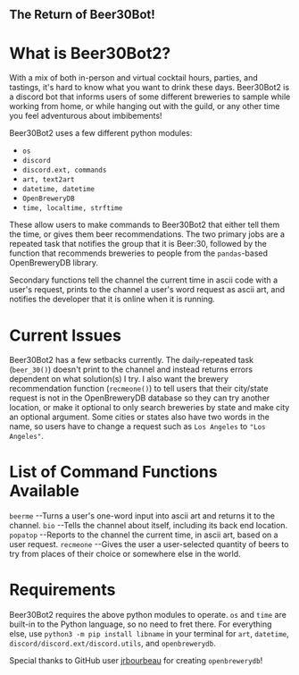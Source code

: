 ## The Return of Beer30Bot!

# What is Beer30Bot2?
With a mix of both in-person and virtual cocktail hours, parties, and tastings, it's hard to know what you want to drink these days. Beer30Bot2 is a discord bot that informs users of some different breweries to sample while working from home, or while hanging out with the guild, or any other time you feel adventurous about imbibements!

Beer30Bot2 uses a few different python modules:

- `os`
- `discord`
- `discord.ext, commands`
- `art, text2art`
- `datetime, datetime`
- `OpenBreweryDB`
- `time, localtime, strftime`

These allow users to make commands to Beer30Bot2 that either tell them the time, or gives them beer recommendations. The two primary jobs are a repeated task that notifies the group that it is Beer:30, followed by the function that recommends breweries to people from the `pandas`-based OpenBreweryDB library.

Secondary functions tell the channel the current time in ascii code with a user's request, prints to the channel a user's word request as ascii art, and notifies the developer that it is online when it is running.

# Current Issues
Beer30Bot2 has a few setbacks currently. The daily-repeated task (`beer_30()`) doesn't print to the channel and instead returns errors dependent on what solution(s) I try. I also want the brewery recommendation function (`recmeone()`) to tell users that their city/state request is not in the OpenBreweryDB database so they can try another location, or make it optional to only search breweries by state and make city an optional argument. Some cities or states also have two words in the name, so users have to change a request such as `Los Angeles` to `"Los Angeles"`.

# List of Command Functions Available
`beerme` --Turns a user's one-word input into ascii art and returns it to the channel.
`bio` --Tells the channel about itself, including its back end location.
`popatop` --Reports to the channel the current time, in ascii art, based on a user request.
`recmeone` --Gives the user a user-selected quantity of beers to try from places of their choice or somewhere else in the world.

# Requirements
Beer30Bot2 requires the above python modules to operate. `os` and `time` are built-in to the Python language, so no need to fret there. For everything else, use `python3 -m pip install libname` in your terminal for `art`, `datetime`, `discord/discord.ext/discord.utils`, and `openbrewerydb`.

Special thanks to GitHub user [jrbourbeau](https://github.com/jrbourbeau/openbrewerydb-python) for creating `openbrewerydb`!
